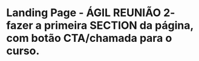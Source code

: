# Landing Page - ÁGIL REUNIÃO 2- fazer a primeira SECTION da página, com botão CTA/chamada para o curso.
